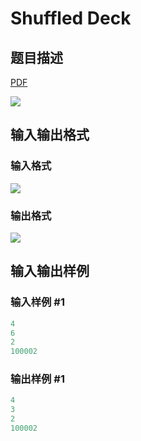 # Shuffled Deck

## 题目描述

[problemUrl]: https://uva.onlinejudge.org/index.php?option=com_onlinejudge&Itemid=8&category=823&page=show_problem&problem=4657

[PDF](https://uva.onlinejudge.org/external/127/p12792.pdf)

![](https://cdn.luogu.com.cn/upload/vjudge_pic/UVA12792/60d64989d74040041ef53355dcf11e61e253d398.png)

## 输入输出格式

### 输入格式

![](https://cdn.luogu.com.cn/upload/vjudge_pic/UVA12792/955949d0cd1b709e4f8bc5ab226f15e5731801a9.png)

### 输出格式

![](https://cdn.luogu.com.cn/upload/vjudge_pic/UVA12792/151b1d96b6853ad552b713688e13f697e6a57498.png)

## 输入输出样例

### 输入样例 #1

```cpp
4
6
2
100002
```


### 输出样例 #1

```cpp
4
3
2
100002
```


